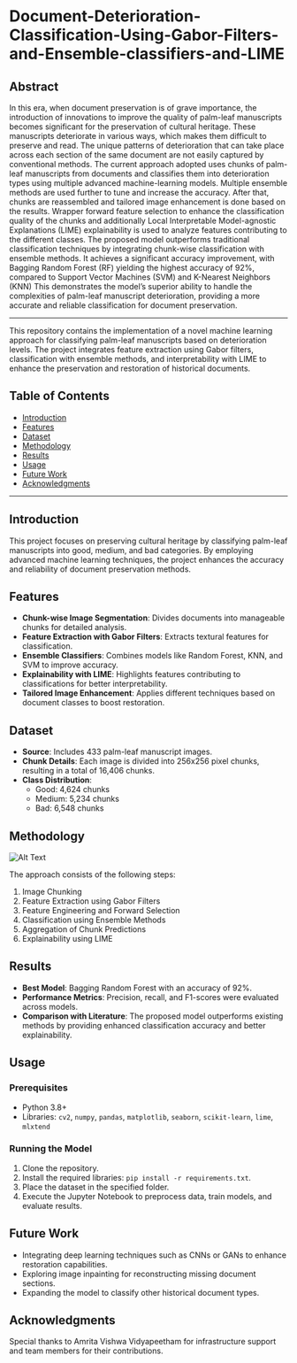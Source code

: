 # Document-Deterioration-Classification-Using-Gabor-Filters-and-Ensemble-classifiers-and-LIME

## Abstract
In this era, when document preservation is of grave importance, the introduction of innovations to improve the quality of palm-leaf manuscripts becomes significant for the preservation of cultural heritage. These manuscripts deteriorate in various ways, which makes them difficult to preserve and read. The unique patterns of deterioration that can take place across each section of the same document are not easily captured by conventional methods. The current approach adopted uses chunks of palm-leaf manuscripts from documents and classifies them into deterioration types using multiple advanced machine-learning models. Multiple ensemble methods are used further to tune and increase the accuracy. After that, chunks are reassembled and tailored image enhancement is done based on the results. Wrapper forward feature selection to enhance the classification quality of the chunks and additionally Local Interpretable Model-agnostic Explanations (LIME) explainability is used to analyze features contributing to the different
classes. The proposed model outperforms traditional classification techniques by integrating chunk-wise classification with ensemble methods. It achieves a significant accuracy improvement, with Bagging Random Forest (RF) yielding the highest accuracy of 92%, compared to Support Vector Machines (SVM) and K-Nearest Neighbors (KNN) This demonstrates the model’s superior ability to handle the complexities of palm-leaf manuscript deterioration, providing a more accurate and reliable classification for document preservation.

---

This repository contains the implementation of a novel machine learning approach for classifying palm-leaf manuscripts based on deterioration levels. The project integrates feature extraction using Gabor filters, classification with ensemble methods, and interpretability with LIME to enhance the preservation and restoration of historical documents.

## Table of Contents
- [Introduction](#introduction)
- [Features](#features)
- [Dataset](#dataset)
- [Methodology](#methodology)
- [Results](#results)
- [Usage](#usage)
- [Future Work](#future-work)
- [Acknowledgments](#acknowledgments)

---

## Introduction
This project focuses on preserving cultural heritage by classifying palm-leaf manuscripts into good, medium, and bad categories. By employing advanced machine learning techniques, the project enhances the accuracy and reliability of document preservation methods.

## Features
- **Chunk-wise Image Segmentation**: Divides documents into manageable chunks for detailed analysis.
- **Feature Extraction with Gabor Filters**: Extracts textural features for classification.
- **Ensemble Classifiers**: Combines models like Random Forest, KNN, and SVM to improve accuracy.
- **Explainability with LIME**: Highlights features contributing to classifications for better interpretability.
- **Tailored Image Enhancement**: Applies different techniques based on document classes to boost restoration.

## Dataset
- **Source**: Includes 433 palm-leaf manuscript images.
- **Chunk Details**: Each image is divided into 256x256 pixel chunks, resulting in a total of 16,406 chunks.
- **Class Distribution**: 
  - Good: 4,624 chunks
  - Medium: 5,234 chunks
  - Bad: 6,548 chunks

## Methodology
![Alt Text](relative/path/to/image "Optional Tooltip")

The approach consists of the following steps:
1. Image Chunking
2. Feature Extraction using Gabor Filters
3. Feature Engineering and Forward Selection
4. Classification using Ensemble Methods
5. Aggregation of Chunk Predictions
6. Explainability using LIME


## Results
- **Best Model**: Bagging Random Forest with an accuracy of 92%.
- **Performance Metrics**: Precision, recall, and F1-scores were evaluated across models.
- **Comparison with Literature**: The proposed model outperforms existing methods by providing enhanced classification accuracy and better explainability.

## Usage
### Prerequisites
- Python 3.8+
- Libraries: `cv2`, `numpy`, `pandas`, `matplotlib`, `seaborn`, `scikit-learn`, `lime`, `mlxtend`

### Running the Model
1. Clone the repository.
2. Install the required libraries: `pip install -r requirements.txt`.
3. Place the dataset in the specified folder.
4. Execute the Jupyter Notebook to preprocess data, train models, and evaluate results.

## Future Work
- Integrating deep learning techniques such as CNNs or GANs to enhance restoration capabilities.
- Exploring image inpainting for reconstructing missing document sections.
- Expanding the model to classify other historical document types.

## Acknowledgments
Special thanks to Amrita Vishwa Vidyapeetham for infrastructure support and team members for their contributions.
